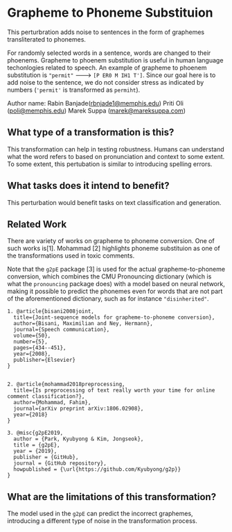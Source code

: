# Grapheme to Phoneme Substituion

This perturbration adds noise to sentences in the form of graphemes
transliterated to phonemes.

For randomly selected words in a sentence, words are changed to their phoenems.
Grapheme to phoenem substitution is useful in human language techonlogies
related to speech. An example of grapheme to phoenem substitution is
`"permit"` ---> `[P ER0 M IH1 T']`. Since our goal here is to add noise to the
sentence, we do not consider stress as indicated by numbers (`'permit'` is
transformed as `permiht`). 

Author name: 
Rabin Banjade(rbnjade1@memphis.edu)
Priti Oli (poli@memphis.edu)
Marek Suppa (marek@mareksuppa.com)

## What type of a transformation is this?

This transformation can help in testing robustness. Humans can understand what
the word refers to based on pronunciation and context to some extent. To some
extent, this pertubation is similar to introducing spelling errors.

## What tasks does it intend to benefit?

This perturbation would benefit tasks on text classification and generation. 

## Related Work

There are variety of works on grapheme to phoneme conversion. One of such works
is[1]. Mohammad [2] highlights phoneme substituion as one of the transformations
used in toxic comments.

Note that the `g2pE` package [3] is used for the actual grapheme-to-phoneme
conversion, which combines the CMU Pronouncing dictionary (which is what the
`pronouncing` package does) with a model based on neural network, making it
possible to predict the phonemes even for words that are not part of the
aforementioned dictionary, such as for instance `"disinherited"`.

```
1. @article{bisani2008joint,
  title={Joint-sequence models for grapheme-to-phoneme conversion},
  author={Bisani, Maximilian and Ney, Hermann},
  journal={Speech communication},
  volume={50},
  number={5},
  pages={434--451},
  year={2008},
  publisher={Elsevier}
}


2. @article{mohammad2018preprocessing,
  title={Is preprocessing of text really worth your time for online comment classification?},
  author={Mohammad, Fahim},
  journal={arXiv preprint arXiv:1806.02908},
  year={2018}
}

3. @misc{g2pE2019,
  author = {Park, Kyubyong & Kim, Jongseok},
  title = {g2pE},
  year = {2019},
  publisher = {GitHub},
  journal = {GitHub repository},
  howpublished = {\url{https://github.com/Kyubyong/g2p}}
}
```



## What are the limitations of this transformation?

The model used in the `g2pE` can predict the incorrect graphemes, introducing
a different type of noise in the transformation process.

